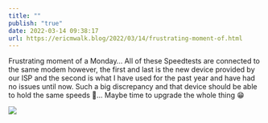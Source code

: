 ```yaml
---
title: ""
publish: "true"
date: 2022-03-14 09:38:17
url: https://ericmwalk.blog/2022/03/14/frustrating-moment-of.html
---
```

Frustrating moment of a Monday… All of these Speedtests are connected to the same modem however, the first and last is the new device provided by our ISP and the second is what I have used for the past year and have had no issues until now. Such a big discrepancy and that device should be able to hold the same speeds 🤔… Maybe time to upgrade the whole thing 😁


![](https://ericmwalk.blog/uploads/2022/7eb6a79c50.jpg)